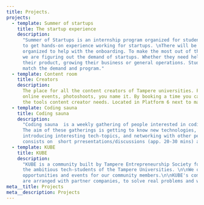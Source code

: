 ```yaml
---
title: Projects.
projects:
  - template: Summer of startups
    title: The startup experience
    description:
      "Summer of Startups is an internship program organized for students
      to get hands-on experience working for startups. \nThere will be weekly workshops
      organized to help with the onboarding. To make the most out of the workshops,
      we are figuring out the demand of startups. Whether they need help with developing
      their product, growing their business or general operations. Students hired would
      match the demand and program."
  - template: Content room
    title: Creators
    description:
      The place for all the content creators of Tampere universities. Podcasts,
      online events, photoshoots, you name it. By booking a time you can access all
      the tools content creator needs. Located in Platform 6 next to main campus.
  - template: Coding sauna
    title: Coding sauna
    description:
      "Coding sauna  is a weekly gathering of people interested in coding,
      The aim of these gatherings is getting to know new technologies, discussing and
      introducing interesting tech-topics, and networking with other people. The gathering
      consists on  short prresentations/discussions (app. 20-30 mins) and sauna. "
  - template: KUBE
    title: KUBE
    description:
      "KUBE is a community built by Tampere Entrepreneurship Society for
      the ambitious tech-students of the Tampere Universities. \n\nWe offer challenges,
      opportunities and events for our community members.\n\nKUBE's community challenges
      are arranged with partner companies, to solve real problems and win deserved rewards.\n"
meta__title: Projects
meta__description: Projects
---
```

